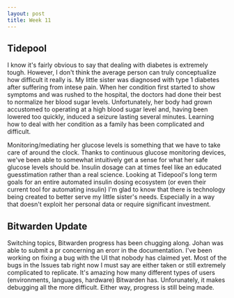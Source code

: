 ```yaml
---
layout: post
title: Week 11
---
```


## Tidepool

I know it's fairly obvious to say that dealing with diabetes is extremely tough. However, I don't think the average person can truly conceptualize how difficult it really is. My little sister was diagnosed with type 1 diabetes after suffering from intese pain. When her condition first started to show symptoms and was rushed to the hospital, the doctors had done their best to normalize her blood sugar levels. Unfortunately, her body had grown accustomed to operating at a high blood sugar level and, having been lowered too quickly, induced a seizure lasting several minutes. Learning how to deal with her condition as a family has been complicated and difficult. 

<!--more-->

Monitoring/mediating her glucose levels is something that we have to take care of around the clock. Thanks to continuous glucose monitoring devices, we've been able to somewhat intuitively get a sense for what her safe glucose levels should be. Insulin dosage can at times feel like an educated guesstimation rather than a real science. Looking at Tidepool's long term goals for an entire automated insulin dosing ecosystem (or even their current tool for automating insulin) I'm glad to know that there is technology being created to better serve my little sister's needs. Especially in a way that doesn't exploit her personal data or require significant investment. 

## Bitwarden Update

Switching topics, Bitwarden progress has been chugging along. Johan was able to submit a pr concerning an erorr in the documentation. I've been working on fixing a bug with the UI that nobody has claimed yet. Most of the bugs in the Issues tab right now I must say are either taken or still extremely complicated to replicate. It's amazing how many different types of users (environments, languages, hardware) Bitwarden has. Unforunately, it makes debugging all the more difficult. Either way, progress is still being made.

